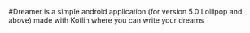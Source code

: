 #Dreamer is a simple android application (for version 5.0 Lollipop and above) made with Kotlin where you can write your dreams

